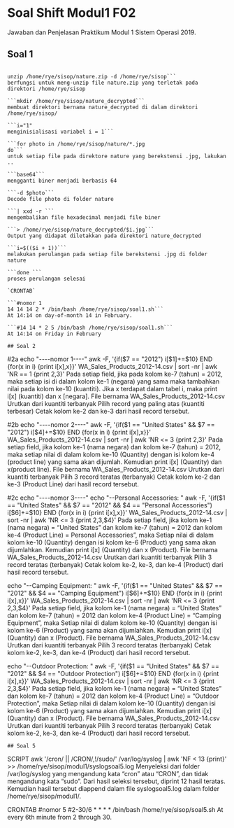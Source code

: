 # Soal Shift Modul1 F02
Jawaban dan Penjelasan Praktikum Modul 1 Sistem Operasi 2019.

## Soal 1
```#!/bin/bash

unzip /home/rye/sisop/nature.zip -d /home/rye/sisop```
berfungsi untuk meng-unzip file nature.zip yang terletak pada direktori /home/rye/sisop 

```mkdir /home/rye/sisop/nature_decrypted```
membuat direktori bernama nature_decrypted di dalam direktori /home/rye/sisop/

```i="1"
menginisialisasi variabel i = 1```

```for photo in /home/rye/sisop/nature/*.jpg
do```
untuk setiap file pada direktore nature yang berekstensi .jpg, lakukan ..

```base64```
mengganti biner menjadi berbasis 64

```-d $photo```
Decode file photo di folder nature

```| xxd -r ```
mengembalikan file hexadecimal menjadi file biner

```> /home/rye/sisop/nature_decrypted/$i.jpg```
Output yang didapat diletakkan pada direktori nature_decrypted

```i=$(($i + 1))```
melakukan perulangan pada setiap file berekstensi .jpg di folder nature

```done ```
proses perulangan selesai

`CRONTAB`

```#nomor 1
14 14 14 2 * /bin/bash /home/rye/sisop/soal1.sh```
At 14:14 on day-of-month 14 in February.

```#14 14 * 2 5 /bin/bash /home/rye/sisop/soal1.sh```
At 14:14 on Friday in February

## Soal 2
```
#2a
echo "----nomor 1----"
awk -F, '{if($7 == "2012") i[$1]+=$10} END {for(x in i) {print i[x],x}}' WA_Sales_Products_2012-14.csv | sort -nr | awk 'NR == 1 {print $2,$3}'
Pada setiap field, jika pada kolom ke-7 (tahun) = 2012, maka setiap isi di dalam kolom ke-1 (negara) yang sama maka tambahkan nilai pada kolom ke-10 (kuantiti).
Jika x terdapat dalam tabel i, maka print i[x] (kuantiti) dan x [negara].
File bernama WA_Sales_Products_2012-14.csv
Urutkan dari kuantiti terbanyak 
Pilih record yang paling atas (kuantiti terbesar) 
Cetak kolom ke-2 dan ke-3 dari hasil record tersebut.

#2b
echo "----nomor 2----"
awk -F, '{if($1 == "United States" && $7 == "2012") i[$4]+=$10} END {for(x in i) {print i[x],x}}' WA_Sales_Products_2012-14.csv | sort -nr | awk 'NR <= 3 {print $2,$3}'
Pada setiap field, jika kolom ke-1 (nama negara) dan kolom ke-7 (tahun) = 2012, maka setiap nilai di dalam kolom ke-10 (Quantity) dengan isi kolom ke-4 (product line) yang sama akan dijumlah. 
Kemudian print i[x] (Quantity) dan x(product line).
File bernama WA_Sales_Products_2012-14.csv
Urutkan dari kuantiti terbanyak 
Pilih 3 record teratas (terbanyak)
Cetak kolom ke-2 dan ke-3 (Product Line) dari hasil record tersebut.

#2c
echo "----nomor 3----"
echo "--Personal Accessories: "
awk -F, '{if($1 == "United States" && $7 == "2012" && $4 == "Personal Accessories") i[$6]+=$10} END {for(x in i) {print i[x],x}}' WA_Sales_Products_2012-14.csv | sort -nr | awk 'NR <= 3 {print $2,$3,$4}'
Pada setiap field, jika kolom ke-1 (nama negara) = “United States” dan kolom ke-7 (tahun) = 2012 dan kolom ke-4 (Product Line) = Personal Accessories”, maka
Setiap nilai di dalam kolom ke-10 (Quantity) dengan isi kolom ke-6 (Product) yang sama akan dijumlahkan.
Kemudian print i[x] (Quantity) dan x (Product).
File bernama WA_Sales_Products_2012-14.csv
Urutkan dari kuantiti terbanyak 
Pilih 3 record teratas (terbanyak)
Cetak kolom ke-2, ke-3, dan ke-4 (Product) dari hasil record tersebut.

echo "--Camping Equipment: "
awk -F, '{if($1 == "United States" && $7 == "2012" && $4 == "Camping Equipment") i[$6]+=$10} END {for(x in i) {print i[x],x}}' WA_Sales_Products_2012-14.csv | sort -nr | awk 'NR <= 3 {print $2,$3,$4}'
Pada setiap field, jika kolom ke-1 (nama negara) = “United States” dan kolom ke-7 (tahun) = 2012 dan kolom ke-4 (Product Line) = “Camping Equipment”, maka
Setiap nilai di dalam kolom ke-10 (Quantity) dengan isi kolom ke-6 (Product) yang sama akan dijumlahkan.
Kemudian print i[x] (Quantity) dan x (Product).
File bernama WA_Sales_Products_2012-14.csv
Urutkan dari kuantiti terbanyak 
Pilih 3 record teratas (terbanyak)
Cetak kolom ke-2, ke-3, dan ke-4 (Product) dari hasil record tersebut.

echo "--Outdoor Protection: "
awk -F, '{if($1 == "United States" && $7 == "2012" && $4 == "Outdoor Protection") i[$6]+=$10} END {for(x in i) {print i[x],x}}' WA_Sales_Products_2012-14.csv | sort -nr | awk 'NR <= 3 {print $2,$3,$4}'
Pada setiap field, jika kolom ke-1 (nama negara) = “United States” dan kolom ke-7 (tahun) = 2012 dan kolom ke-4 (Product Line) = “Outdoor Protection”, maka
Setiap nilai di dalam kolom ke-10 (Quantity) dengan isi kolom ke-6 (Product) yang sama akan dijumlahkan.
Kemudian print i[x] (Quantity) dan x (Product).
File bernama WA_Sales_Products_2012-14.csv
Urutkan dari kuantiti terbanyak 
Pilih 3 record teratas (terbanyak)
Cetak kolom ke-2, ke-3, dan ke-4 (Product) dari hasil record tersebut.
```
## Soal 5
```
SCRIPT
awk '/cron/ || /CRON/,!/sudo/' /var/log/syslog | awk 'NF < 13 {print}' >> /home/rye/sisop/modul1/syslogsoal5.log
Menyeleksi dari folder /var/log/syslog yang mengandung kata “cron” atau “CRON”, dan tidak mengandung kata “sudo”.
Dari hasil seleksi tersebut, diprint 12 hasil teratas.
Kemudian hasil tersebut diappend dalam file syslogsoal5.log dalam folder /home/rye/sisop/modul1/.

CRONTAB
#nomor 5
#2-30/6 * * * * /bin/bash /home/rye/sisop/soal5.sh
At every 6th minute from 2 through 30.
```
